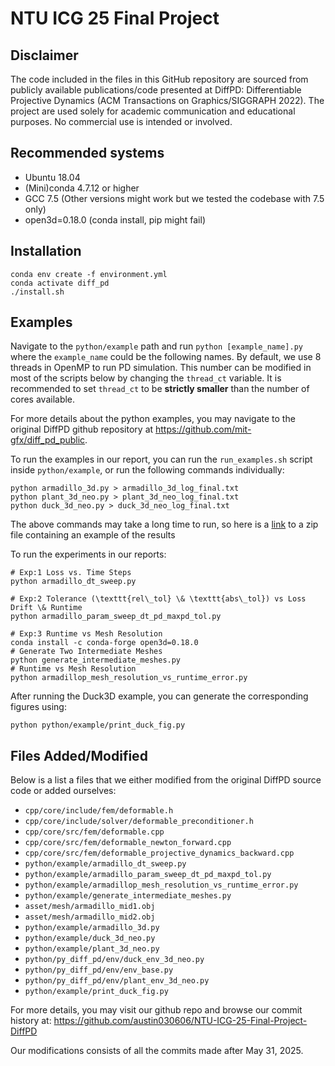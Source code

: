 # NTU ICG 25 Final Project
## Disclaimer
The code included in the files in this GitHub repository are sourced from publicly available publications/code presented at DiffPD: Differentiable Projective Dynamics (ACM Transactions on Graphics/SIGGRAPH 2022). The project are used solely for academic communication and educational purposes. No commercial use is intended or involved.

## Recommended systems
- Ubuntu 18.04
- (Mini)conda 4.7.12 or higher
- GCC 7.5 (Other versions might work but we tested the codebase with 7.5 only)
- open3d=0.18.0 (conda install, pip might fail)

## Installation
```
conda env create -f environment.yml
conda activate diff_pd
./install.sh
```

## Examples
Navigate to the `python/example` path and run `python [example_name].py` where the `example_name` could be the following names. By default, we use 8 threads in OpenMP to run PD simulation. This number can be modified in most of the scripts below by changing the `thread_ct` variable. It is recommended to set `thread_ct` to be **strictly smaller** than the number of cores available.

For more details about the python examples, you may navigate to the original DiffPD github repository at https://github.com/mit-gfx/diff_pd_public.

To run the examples in our report, you can run the `run_examples.sh` script inside `python/example`, or run the following commands individually:
```
python armadillo_3d.py > armadillo_3d_log_final.txt
python plant_3d_neo.py > plant_3d_neo_log_final.txt
python duck_3d_neo.py > duck_3d_neo_log_final.txt
```
The above commands may take a long time to run, so here is a [link](https://drive.google.com/file/d/1TVIK0p6gPkambhtDk_X_kSMunJpycAZO/view?usp=drive_link) to a zip file containing an example of the results 

To run the experiments in our reports:
```
# Exp:1 Loss vs. Time Steps
python armadillo_dt_sweep.py

# Exp:2 Tolerance (\texttt{rel\_tol} \& \texttt{abs\_tol}) vs Loss Drift \& Runtime
python armadillo_param_sweep_dt_pd_maxpd_tol.py

# Exp:3 Runtime vs Mesh Resolution
conda install -c conda-forge open3d=0.18.0
# Generate Two Intermediate Meshes
python generate_intermediate_meshes.py
# Runtime vs Mesh Resolution
python armadillop_mesh_resolution_vs_runtime_error.py
```

After running the Duck3D example, you can generate the corresponding figures using:
```
python python/example/print_duck_fig.py
```


## Files Added/Modified
Below is a list a files that we either modified from the original DiffPD source code or added ourselves:
- `cpp/core/include/fem/deformable.h`
- `cpp/core/include/solver/deformable_preconditioner.h`
- `cpp/core/src/fem/deformable.cpp`
- `cpp/core/src/fem/deformable_newton_forward.cpp`
- `cpp/core/src/fem/deformable_projective_dynamics_backward.cpp`
- `python/example/armadillo_dt_sweep.py`
- `python/example/armadillo_param_sweep_dt_pd_maxpd_tol.py`
- `python/example/armadillop_mesh_resolution_vs_runtime_error.py`
- `python/example/generate_intermediate_meshes.py`
- `asset/mesh/armadillo_mid1.obj`
- `asset/mesh/armadillo_mid2.obj`
- `python/example/armadillo_3d.py`
- `python/example/duck_3d_neo.py`
- `python/example/plant_3d_neo.py`
- `python/py_diff_pd/env/duck_env_3d_neo.py`
- `python/py_diff_pd/env/env_base.py`
- `python/py_diff_pd/env/plant_env_3d_neo.py`
- `python/example/print_duck_fig.py`

For more details, you may visit our github repo and browse our commit history at: https://github.com/austin030606/NTU-ICG-25-Final-Project-DiffPD

Our modifications consists of all the commits made after May 31, 2025.